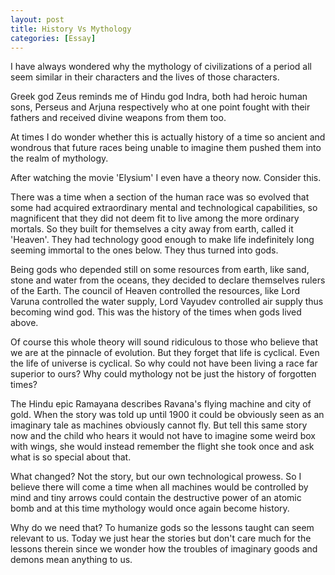 ```yaml
---
layout: post
title: History Vs Mythology
categories: [Essay]
---
```


I have always wondered why the mythology of civilizations of a period all seem similar in
their characters and the lives of those characters.

Greek god Zeus reminds me of Hindu god Indra, both had heroic human sons, Perseus and Arjuna
respectively who at one point fought with their fathers and received divine weapons from them
too.

At times I do wonder whether this is actually history of a time so ancient and wondrous that
future races being unable to imagine them pushed them into the realm of mythology.

After watching the movie 'Elysium' I even have a theory now. Consider this.

There was a time when a section of the human race was so evolved that some had acquired
extraordinary mental and technological capabilities, so magnificent that they did not deem
fit to live among the more ordinary mortals. So they built for themselves a city away from
earth, called it 'Heaven'. They had technology good enough to make life indefinitely long
seeming immortal to the ones below. They thus turned into gods.

Being gods who depended still on some resources from earth, like sand, stone and water from the
oceans, they decided to declare themselves rulers of the Earth. The council of Heaven
controlled the resources, like Lord Varuna controlled the water supply, Lord Vayudev
controlled air supply thus becoming wind god. This was the history of the times when gods
lived above.

Of course this whole theory will sound ridiculous to those who believe that we are at the
pinnacle of evolution. But they forget that life is cyclical. Even the life of universe is
cyclical. So why could not have been living a race far superior to ours? Why could mythology
not be just the history of forgotten times?

The Hindu epic Ramayana describes Ravana's flying machine and city of gold. When the story was
told up until 1900 it could be obviously seen as an imaginary tale as machines obviously cannot
fly. But tell this same story now and the child who hears it would not have to imagine some
weird box with wings, she would instead remember the flight she took once and ask what is so
special about that.

What changed? Not the story, but our own technological prowess. So I believe there will come
a time when all machines would be controlled by mind and tiny arrows could contain the
destructive power of an atomic bomb and at this time mythology would once again become history.

Why do we need that? To humanize gods so the lessons taught can seem relevant to us. Today we
just hear the stories but don't care much for the lessons therein since we wonder how the
troubles of imaginary goods and demons mean anything to us.
